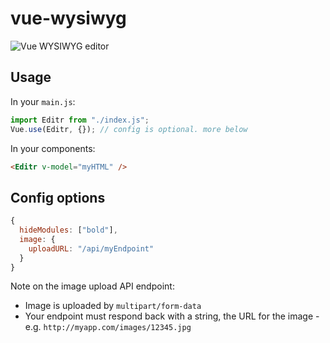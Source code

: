 # vue-wysiwyg

![Vue WYSIWYG editor](https://cloud.githubusercontent.com/assets/11352152/23388265/2be2a302-fd2f-11e6-9c89-0e42bd491866.png)

## Usage

In your `main.js`:

```js
import Editr from "./index.js";
Vue.use(Editr, {}); // config is optional. more below
```
In your components:
```html
<Editr v-model="myHTML" />
```

## Config options

```js
{
  hideModules: ["bold"],
  image: {
    uploadURL: "/api/myEndpoint"
  }
}
```
Note on the image upload API endpoint:
- Image is uploaded by `multipart/form-data`
- Your endpoint must respond back with a string, the URL for the image - e.g. `http://myapp.com/images/12345.jpg`
